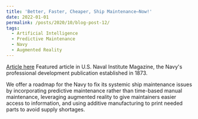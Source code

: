 ```yaml
---
title: 'Better, Faster, Cheaper, Ship Maintenance—Now!'
date: 2022-01-01
permalink: /posts/2020/10/blog-post-12/
tags:
  - Artificial Intelligence
  - Predictive Maintenance
  - Navy
  - Augmented Reality
---
```

[Article here](https://www.usni.org/magazines/proceedings/2022/january/better-faster-cheaper-ship-maintenance-now) Featured article in U.S. Naval Institute Magazine, the Navy's professional development publication established in 1873.

We offer a roadmap for the Navy to fix its systemic ship maintenance issues by incorporating predictive maintenance rather than time-based manual maintenance, leveraging augmented reality to give maintainers easier access to information, and using additive manufacturing to print needed parts to avoid supply shortages.

<br></br>




